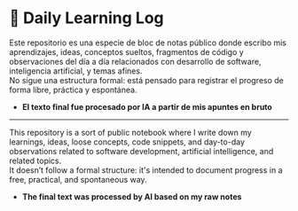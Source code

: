 # 📘 Daily Learning Log

Este repositorio es una especie de bloc de notas público donde escribo mis aprendizajes, ideas, conceptos sueltos, fragmentos de código y observaciones del día a día relacionados con desarrollo de software, inteligencia artificial, y temas afines.  
No sigue una estructura formal: está pensado para registrar el progreso de forma libre, práctica y espontánea.
- **El texto final fue procesado por IA a partir de mis apuntes en bruto**

---

This repository is a sort of public notebook where I write down my learnings, ideas, loose concepts, code snippets, and day-to-day observations related to software development, artificial intelligence, and related topics.  
It doesn’t follow a formal structure: it's intended to document progress in a free, practical, and spontaneous way.  
- **The final text was processed by AI based on my raw notes**
